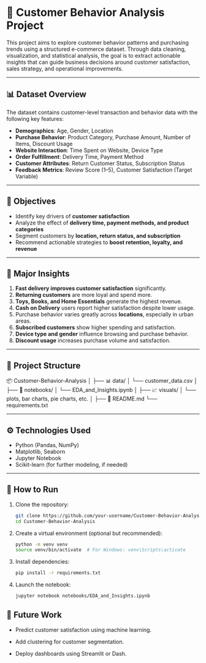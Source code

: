 # 🛒 Customer Behavior Analysis Project

This project aims to explore customer behavior patterns and purchasing trends using a structured e-commerce dataset. Through data cleaning, visualization, and statistical analysis, the goal is to extract actionable insights that can guide business decisions around customer satisfaction, sales strategy, and operational improvements.

---

## 📊 Dataset Overview

The dataset contains customer-level transaction and behavior data with the following key features:

- **Demographics**: Age, Gender, Location
- **Purchase Behavior**: Product Category, Purchase Amount, Number of Items, Discount Usage
- **Website Interaction**: Time Spent on Website, Device Type
- **Order Fulfillment**: Delivery Time, Payment Method
- **Customer Attributes**: Return Customer Status, Subscription Status
- **Feedback Metrics**: Review Score (1–5), Customer Satisfaction (Target Variable)

---

## 🧠 Objectives

- Identify key drivers of **customer satisfaction**
- Analyze the effect of **delivery time, payment methods, and product categories**
- Segment customers by **location, return status, and subscription**
- Recommend actionable strategies to **boost retention, loyalty, and revenue**

---

## 📌 Major Insights

1. **Fast delivery improves customer satisfaction** significantly.
2. **Returning customers** are more loyal and spend more.
3. **Toys, Books, and Home Essentials** generate the highest revenue.
4. **Cash on Delivery** users report higher satisfaction despite lower usage.
5. Purchase behavior varies greatly across **locations**, especially in urban areas.
6. **Subscribed customers** show higher spending and satisfaction.
7. **Device type and gender** influence browsing and purchase behavior.
8. **Discount usage** increases purchase volume and satisfaction.

---

## 📁 Project Structure
📦 Customer-Behavior-Analysis
│
├── 📊 data/
│ └── customer_data.csv
│
├── 📓 notebooks/
│ └── EDA_and_Insights.ipynb
│
├── 📈 visuals/
│ └── plots, bar charts, pie charts, etc.
│
├── 📄 README.md
└── requirements.txt

---

## ⚙️ Technologies Used

- Python (Pandas, NumPy)
- Matplotlib, Seaborn
- Jupyter Notebook
- Scikit-learn (for further modeling, if needed)

---

## 🚀 How to Run

1. Clone the repository:
   ```bash
   git clone https://github.com/your-username/Customer-Behavior-Analysis.git
   cd Customer-Behavior-Analysis
2. Create a virtual environment (optional but recommended):
   ```bash
   python -m venv venv
   source venv/bin/activate  # For Windows: venv\Scripts\activate
3. Install dependencies:
   ```bash
   pip install -r requirements.txt
4. Launch the notebook:
   ```bash
   jupyter notebook notebooks/EDA_and_Insights.ipynb

## 📌 Future Work

- Predict customer satisfaction using machine learning.

- Add clustering for customer segmentation.

- Deploy dashboards using Streamlit or Dash.
